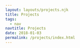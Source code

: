 ```yaml
---
layout: layouts/projects.njk
title: Projects
tags:
  - nav
navtitle: Projects
date: 2018-01-03
permalink: /projects/index.html
---
```

